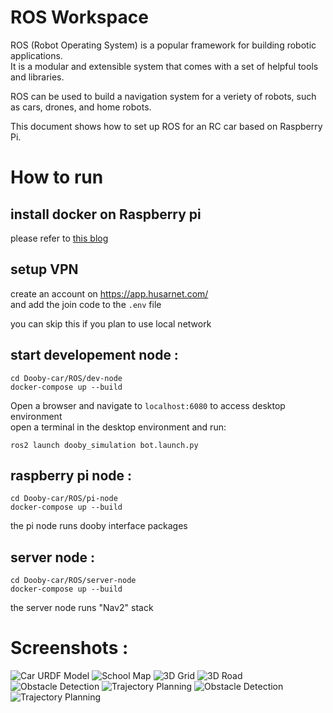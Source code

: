 # ROS Workspace

ROS (Robot Operating System) is a popular framework for building robotic applications.  
It is a modular and extensible system that comes with a set of helpful tools and libraries.  
  
ROS can be used to build a navigation system for a veriety of robots, such as cars, drones, and home robots.  
  
This document shows how to set up ROS for an RC car based on Raspberry Pi.  


# How to run

## install docker on Raspberry pi  
please refer to [this blog](https://dev.to/elalemanyo/how-to-install-docker-and-docker-compose-on-raspberry-pi-1mo)  

## setup VPN
create an account on https://app.husarnet.com/  
and add the join code to the ```.env```  file  
  
you can skip this if you plan to use local network  

## start developement node :
```
cd Dooby-car/ROS/dev-node
docker-compose up --build
```
Open a browser and navigate to ```localhost:6080``` to access desktop environment    
open a terminal in the desktop environment and run:  
```
ros2 launch dooby_simulation bot.launch.py
```

## raspberry pi node : 
```
cd Dooby-car/ROS/pi-node
docker-compose up --build
```
the pi node runs dooby interface packages  

## server node :
```
cd Dooby-car/ROS/server-node
docker-compose up --build
```
the server node runs "Nav2" stack   

# Screenshots : 
![Car URDF Model](images/Screenshot1.png)
![School Map](images/Screenshot2.png)
![3D Grid](images/Screenshot3.png)
![3D Road](images/Screenshot4.png)
![Obstacle Detection](images/Screenshot5.png)
![Trajectory Planning](images/Screenshot6.png)
![Obstacle Detection](images/Screenshot7.png)
![Trajectory Planning](images/Screenshot8.png)